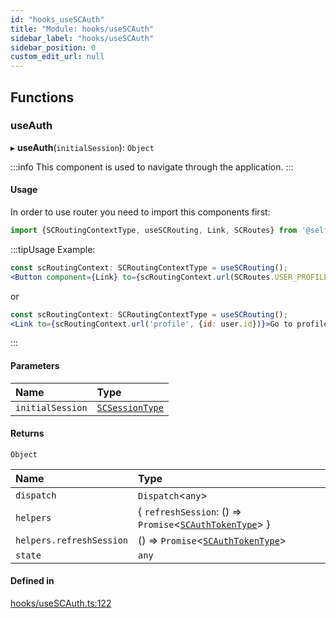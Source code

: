 ```yaml
---
id: "hooks_useSCAuth"
title: "Module: hooks/useSCAuth"
sidebar_label: "hooks/useSCAuth"
sidebar_position: 0
custom_edit_url: null
---
```


## Functions

### useAuth

▸ **useAuth**(`initialSession`): `Object`

:::info
This component is used to navigate through the application.
:::

#### Usage

In order to use router you need to import this components first:

```jsx
import {SCRoutingContextType, useSCRouting, Link, SCRoutes} from '@selfcommunity/core';
````

:::tipUsage Example:

```jsx
const scRoutingContext: SCRoutingContextType = useSCRouting();
<Button component={Link} to={scRoutingContext.url(SCRoutes.USER_PROFILE_ROUTE_NAME, {id: user.id})>Go to profile</Button>
````
or

```jsx
const scRoutingContext: SCRoutingContextType = useSCRouting();
<Link to={scRoutingContext.url('profile', {id: user.id})}>Go to profile</Link>
````
:::

#### Parameters

| Name | Type |
| :------ | :------ |
| `initialSession` | [`SCSessionType`](../interfaces/types_context.SCSessionType.md) |

#### Returns

`Object`

| Name | Type |
| :------ | :------ |
| `dispatch` | `Dispatch`<`any`\> |
| `helpers` | { `refreshSession`: () => `Promise`<[`SCAuthTokenType`](../interfaces/types_context.SCAuthTokenType.md)\>  } |
| `helpers.refreshSession` | () => `Promise`<[`SCAuthTokenType`](../interfaces/types_context.SCAuthTokenType.md)\> |
| `state` | `any` |

#### Defined in

[hooks/useSCAuth.ts:122](https://github.com/selfcommunity/community-ui/blob/de7e3c8/packages/sc-core/src/hooks/useSCAuth.ts#L122)
